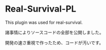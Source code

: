 # Real-Survival-PL
This plugin was used for real-survival.

諸事情によりソースコードの全部を公開しました。

開発の速さ重視で作ったため、コードが汚いです。

